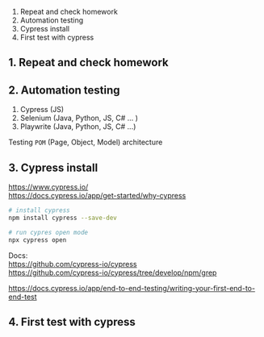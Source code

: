 1. Repeat and check homework
2. Automation testing
3. Cypress install
4. First test with cypress

## 1. Repeat and check homework

## 2. Automation testing

1. Cypress (JS)
2. Selenium (Java, Python, JS, C# ... )
3. Playwrite (Java, Python, JS, C# ...)

Testing `POM` (Page, Object, Model) architecture

## 3. Cypress install

https://www.cypress.io/   
https://docs.cypress.io/app/get-started/why-cypress  

```bash
# install cypress
npm install cypress --save-dev

# run cypres open mode
npx cypress open
```
Docs:  
https://github.com/cypress-io/cypress  
https://github.com/cypress-io/cypress/tree/develop/npm/grep  

https://docs.cypress.io/app/end-to-end-testing/writing-your-first-end-to-end-test  



## 4. First test with cypress
